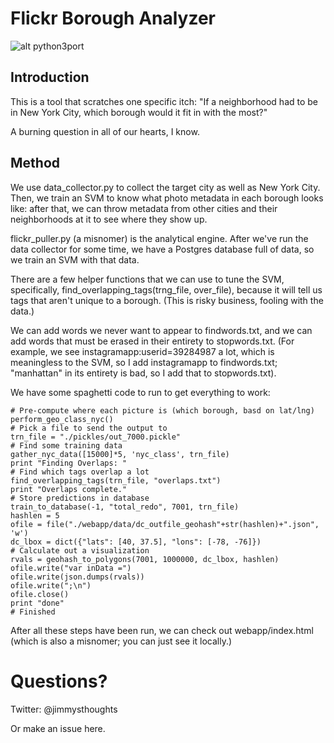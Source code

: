 Flickr Borough Analyzer
=======================

![alt python3port](https://caniusepython3.com/check/7dcb0269-46b2-4423-9cad-1ffa443016d0.svg)

Introduction
------------

This is a tool that scratches one specific itch:
"If a neighborhood had to be in New York City, which borough would it fit in with the most?"

A burning question in all of our hearts, I know.

Method
------

We use data_collector.py to collect the target city as well as New York City.  Then, we train an SVM to know what photo metadata in each borough looks like: after that, we can throw metadata from other cities and their neighborhoods at it to see where they show up.

flickr_puller.py (a misnomer) is the analytical engine.  After we've run the data collector for some time, we have a Postgres database full of data, so we train an SVM with that data.  

There are a few helper functions that we can use to tune the SVM, specifically, find_overlapping_tags(trng_file, over_file), because it will tell us tags that aren't unique to a borough.  (This is risky business, fooling with the data.)  

We can add words we never want to appear to findwords.txt, and we can add words that must be erased in their entirety to stopwords.txt.  (For example, we see instagramapp:userid=39284987 a lot, which is meaningless to the SVM, so I add instagramapp to findwords.txt; "manhattan" in its entirety is bad, so I add that to stopwords.txt).

We have some spaghetti code to run to get everything to work:

    # Pre-compute where each picture is (which borough, basd on lat/lng)
    perform_geo_class_nyc()
    # Pick a file to send the output to
    trn_file = "./pickles/out_7000.pickle"
    # Find some training data
    gather_nyc_data([15000]*5, 'nyc_class', trn_file)
    print "Finding Overlaps: "
    # Find which tags overlap a lot
    find_overlapping_tags(trn_file, "overlaps.txt")
    print "Overlaps complete."
    # Store predictions in database
    train_to_database(-1, "total_redo", 7001, trn_file)
    hashlen = 5
    ofile = file("./webapp/data/dc_outfile_geohash"+str(hashlen)+".json", 'w')
    dc_lbox = dict({"lats": [40, 37.5], "lons": [-78, -76]})
    # Calculate out a visualization
    rvals = geohash_to_polygons(7001, 1000000, dc_lbox, hashlen)
    ofile.write("var inData =")
    ofile.write(json.dumps(rvals))
    ofile.write(";\n")
    ofile.close()
    print "done"
    # Finished
   
After all these steps have been run, we can check out webapp/index.html (which is also a misnomer; you can just see it locally.)

Questions?
==========
Twitter: @jimmysthoughts

Or make an issue here.
